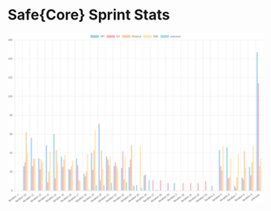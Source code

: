 # Safe{Core} Sprint Stats
<img src="./total_complexity/2025-01-12.png" width="600" title="Total Complexity">


